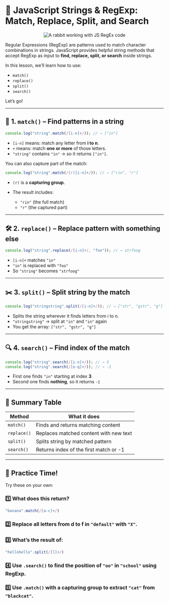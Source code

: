# 🎯 JavaScript Strings & RegExp: Match, Replace, Split, and Search

<div style="text-align: center;">
  <img 
    src="https://agunechembaekene.wordpress.com/wp-content/uploads/2025/05/a_rabbit_working_with_js_regex_code.jpeg" 
    alt="A rabbit working with JS RegEx code" 
    style="max-width: 100%; height: auto;"
  >
</div>


Regular Expressions (RegExp) are patterns used to match character combinations in strings. JavaScript provides helpful string methods that accept RegExp as input to **find, replace, split, or search** inside strings.

In this lesson, we’ll learn how to use:

* `match()`
* `replace()`
* `split()`
* `search()`

Let’s go!

---

## 🧪 1. `match()` – Find patterns in a string

```js
console.log("string".match(/[i-n]+/)); // → ["in"]
```

* `[i-n]` means: match any letter from **i to n**.
* `+` means: match **one or more** of those letters.
* `"string"` contains `"in"` → so it returns `["in"]`.

You can also capture part of the match:

```js
console.log("string".match(/(r)[i-n]+/)); // → ["rin", "r"]
```

* `(r)` is a **capturing group**.
* The result includes:

  * `"rin"` (the full match)
  * `"r"` (the captured part)

---

## 🛠️ 2. `replace()` – Replace pattern with something else

```js
console.log("string".replace(/[i-n]+/, "foo")); // → strfoog
```

* `[i-n]+` matches `"in"`
* `"in"` is replaced with `"foo"`
* So `"string"` becomes `"strfoog"`

---

## ✂️ 3. `split()` – Split string by the match

```js
console.log("stringstring".split(/[i-n]+/)); // → ["str", "gstr", "g"]
```

* Splits the string wherever it finds letters from i to n.
* `"stringstring"` → split at `"in"` and `"in"` again
* You get the array: `["str", "gstr", "g"]`

---

## 🔍 4. `search()` – Find index of the match

```js
console.log("string".search(/[i-n]+/)); // → 3
console.log("string".search(/[o-q]+/)); // → -1
```

* First one finds `"in"` starting at index **3**
* Second one finds **nothing**, so it returns `-1`

---

## 📌 Summary Table

| Method      | What it does                           |
| ----------- | -------------------------------------- |
| `match()`   | Finds and returns matching content     |
| `replace()` | Replaces matched content with new text |
| `split()`   | Splits string by matched pattern       |
| `search()`  | Returns index of the first match or -1 |

---

## 🧠 Practice Time!

Try these on your own:

### 1️⃣ What does this return?

```js
"banana".match(/[a-c]+/)
```

### 2️⃣ Replace all letters from d to f in `"default"` with `"X"`.

### 3️⃣ What’s the result of:

```js
"hellohello".split(/[l]+/)
```

### 4️⃣ Use `.search()` to find the position of `"oo"` in `"school"` using RegExp.

### 5️⃣ Use `.match()` with a capturing group to extract `"cat"` from `"blackcat"`.
